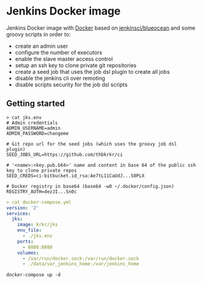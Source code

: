 # Jenkins Docker image

Jenkins Docker image with [Docker](https://docs.docker.com)  based on
[jenkinsci/blueocean](https://hub.docker.com/r/_/jenkinsci/) and some groovy scripts in order to:
  - create an admin user
  - configure the number of executors
  - enable the slave master access control
  - setup an ssh key to clone private git repositories
  - create a seed job that uses the job dsl plugin to create all jobs
  - disable the jenkins cli over remoting
  - disable scripts security for the job dsl scripts

## Getting started

```shell
> cat jks.env
# Admin credentials
ADMIN_USERNAME=admin
ADMIN_PASSWORD=changeme

# Git repo url for the seed jobs (which uses the groovy job dsl plugin)
SEED_JOBS_URL=https://github.com/thbkrkr/ci

# '<name>:<key.pub.b64>' name and content in base 64 of the public ssh key to clone private repos
SEED_CREDS=ci-bitbucket.id_rsa:Ae7tL11CaUdJ...S0PLX

# Docker registry in base64 (base64 -w0 ~/.docker/config.json)
REGISTRY_AUTH=dezJI...Sn0c
```

```yaml
> cat docker-compose.yml
version: '2'
services:
  jks:
    image: krkr/jks
    env_file:
      - ./jks.env
    ports:
      - 8080:8080
    volumes:
      - /var/run/docker.sock:/var/run/docker.sock
      - ./data/var_jenkins_home:/var/jenkins_home
```

```
docker-compose up -d
```
